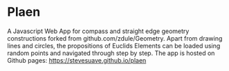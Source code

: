 # Plaen

A Javascript Web App for compass and straight edge geometry constructions forked from github.com/zdule/Geometry. Apart from drawing lines and circles, the propositions of Euclids Elements can be loaded using random points and navigated through step by step.
The app is hosted on Github pages: https://stevesuave.github.io/plaen

